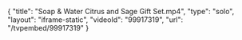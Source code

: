 {
    "title": "Soap &amp; Water Citrus and Sage Gift Set.mp4",
    "type": "solo",
    "layout": "iframe-static",
    "videoId": "99917319",
    "url": "\/tvpembed\/99917319"
}